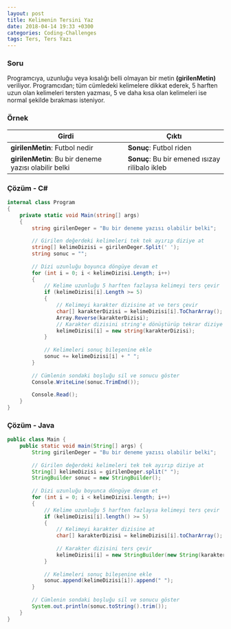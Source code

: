 ```yaml
---
layout: post
title: Kelimenin Tersini Yaz
date: 2018-04-14 19:33 +0300
categories: Coding-Challenges
tags: Ters, Ters Yazı
---
```

### Soru
Programcıya, uzunluğu veya kısalığı belli olmayan bir metin **(girilenMetin)** veriliyor. Programcıdan; tüm cümledeki kelimelere dikkat ederek, 5 harften uzun olan kelimeleri tersten yazması, 5 ve daha kısa olan kelimeleri ise normal şekilde bırakması isteniyor.

### Örnek

| Girdi                                                 | Çıktı                                          |
|-------------------------------------------------------|------------------------------------------------|
| **girilenMetin**: Futbol nedir                        | **Sonuç**: Futbol riden                        |
| **girilenMetin**: Bu bir deneme yazısı olabilir belki | **Sonuç**: Bu bir emened ısızay rilibalo ikleb |

### Çözüm - C#
```csharp
internal class Program
{
    private static void Main(string[] args)
    {
        string girilenDeger = "Bu bir deneme yazısı olabilir belki";
 
        // Girilen değerdeki kelimeleri tek tek ayırıp diziye at
        string[] kelimeDizisi = girilenDeger.Split(' ');
        string sonuc = "";
 
        // Dizi uzunluğu boyunca döngüye devam et
        for (int i = 0; i < kelimeDizisi.Length; i++)
        {
            // Kelime uzunluğu 5 harften fazlaysa kelimeyi ters çevir
            if (kelimeDizisi[i].Length >= 5)
            {
                // Kelimeyi karakter dizisine at ve ters çevir
                char[] karakterDizisi = kelimeDizisi[i].ToCharArray();               
                Array.Reverse(karakterDizisi);
                // Karakter dizisini string'e dönüştürüp tekrar diziye yaz
                kelimeDizisi[i] = new string(karakterDizisi);
            }
            
            // Kelimeleri sonuç bileşenine ekle
            sonuc += kelimeDizisi[i] + " ";
        }
 
        // Cümlenin sondaki boşluğu sil ve sonucu göster
        Console.WriteLine(sonuc.TrimEnd());
 
        Console.Read();
    }
}
```

### Çözüm - Java
```java
public class Main {
    public static void main(String[] args) {
        String girilenDeger = "Bu bir deneme yazısı olabilir belki";
 
        // Girilen değerdeki kelimeleri tek tek ayırıp diziye at
        String[] kelimeDizisi = girilenDeger.split(" ");
        StringBuilder sonuc = new StringBuilder();
 
        // Dizi uzunluğu boyunca döngüye devam et
        for (int i = 0; i < kelimeDizisi.length; i++)
        {
            // Kelime uzunluğu 5 harften fazlaysa kelimeyi ters çevir
            if (kelimeDizisi[i].length() >= 5)
            {
                // Kelimeyi karakter dizisine at
                char[] karakterDizisi = kelimeDizisi[i].toCharArray();
 
                // Karakter dizisini ters çevir
                kelimeDizisi[i] = new StringBuilder(new String(karakterDizisi)).reverse().toString();
            }
 
            // Kelimeleri sonuç bileşenine ekle
            sonuc.append(kelimeDizisi[i]).append(" ");
        }
 
        // Cümlenin sondaki boşluğu sil ve sonucu göster
        System.out.println(sonuc.toString().trim());
    }
}
```